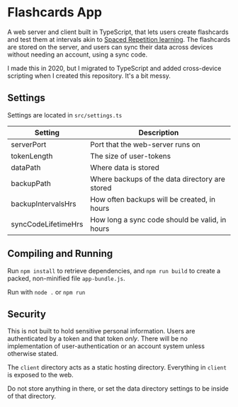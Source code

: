 # Flashcards App
A web server and client built in TypeScript, that lets users create flashcards and test them at intervals akin to [Spaced Repetition learning](https://en.wikipedia.org/wiki/Spaced_repetition). The flashcards are stored on the server, and users can sync their data across devices without needing an account, using a sync code.

I made this in 2020, but I migrated to TypeScript and added cross-device scripting when I created this repository. It's a bit messy.

## Settings
Settings are located in `src/settings.ts`

| Setting | Description |
| ----- | ----- |
| serverPort | Port that the web-server runs on|
|tokenLength| The size of user-tokens|
|dataPath| Where data is stored|
|backupPath| Where backups of the data directory are stored|
|backupIntervalsHrs| How often backups will be created, in hours|
|syncCodeLifetimeHrs| How long a sync code should be valid, in hours|

## Compiling and Running
Run `npm install` to retrieve dependencies, and `npm run build` to create a packed, non-minified file `app-bundle.js`.

Run with `node .` or `npm run`

## Security
This is not built to hold sensitive personal information. Users are authenticated by a token and that token *only*. There will be no implementation of user-authentication or an account system unless otherwise stated.

The `client` directory acts as a static hosting directory. Everything in `client` is exposed to the web.

Do not store anything in there, or set the data directory settings to be inside of that directory.
